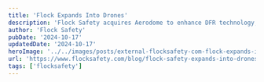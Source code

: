 ```yaml
---
title: 'Flock Expands Into Drones'
description: 'Flock Safety acquires Aerodome to enhance DFR technology, accelerating crime response with NDAA-compliant, American-made drones.'
author: 'Flock Safety'
pubDate: '2024-10-17'
updatedDate: '2024-10-17'
heroImage: '../../images/posts/external-flocksafety-com-flock-expands-into-drones/banner_16_9-1-20250917-045615.jpeg'
url: 'https://www.flocksafety.com/blog/flock-safety-expands-into-drones-for-law-enforcement-with-acquisition-of-aerodome?ref=pwv.com'
tags: ['flocksafety']
---
```

